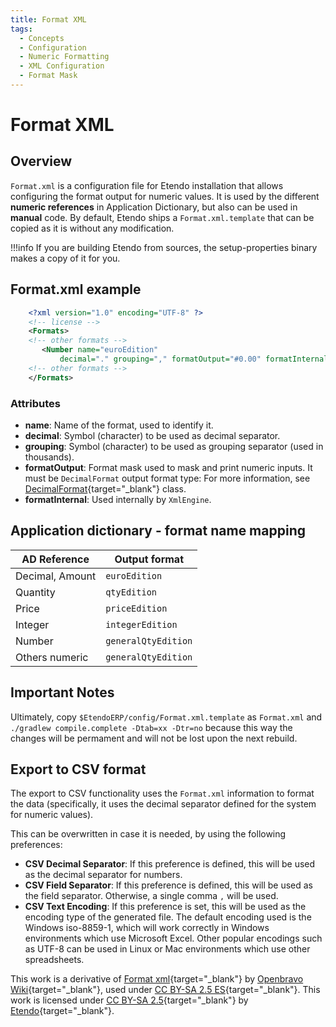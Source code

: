 ```yaml
---
title: Format XML
tags:
  - Concepts
  - Configuration
  - Numeric Formatting
  - XML Configuration
  - Format Mask
---
```


# Format XML

## Overview

`Format.xml` is a configuration file for Etendo installation that allows configuring the format output for numeric values. It is used by the different **numeric references** in Application Dictionary, but also can be used in **manual** code. By default, Etendo ships a `Format.xml.template` that can be copied as it is without any modification.

!!!info
    If you are building Etendo from sources, the setup-properties binary makes a copy of it for you.

## Format.xml example

```xml
    <?xml version="1.0" encoding="UTF-8" ?>
    <!-- license -->
    <Formats>
    <!-- other formats -->
       <Number name="euroEdition"
           decimal="." grouping="," formatOutput="#0.00" formatInternal="#0.00" />
    <!-- other formats -->
    </Formats>
```

### Attributes

  * **name**: Name of the format, used to identify it.
  * **decimal**: Symbol (character) to be used as decimal separator.
  * **grouping**: Symbol (character) to be used as grouping separator (used in thousands).
  * **formatOutput**: Format mask used to mask and print numeric inputs. It must be `DecimalFormat` output format type: For more information, see [DecimalFormat](https://docs.oracle.com/javase/tutorial/java/data/numberformat.html){target="\_blank"} class.
  * **formatInternal**: Used internally by `XmlEngine`.

## Application dictionary - format name mapping

| AD Reference     | Output format       |
|------------------|---------------------|
| Decimal, Amount  | `euroEdition`       |
| Quantity         | `qtyEdition`        |
| Price            | `priceEdition`      |
| Integer          | `integerEdition`    |
| Number           | `generalQtyEdition` |
| Others numeric   | `generalQtyEdition` |

## Important Notes

Ultimately, copy `$EtendoERP/config/Format.xml.template` as `Format.xml` and `./gradlew compile.complete -Dtab=xx -Dtr=no` because this way the changes will be permament and will not be lost upon the next rebuild.

## Export to CSV format

The export to CSV functionality uses the `Format.xml` information to format the data (specifically, it uses the decimal separator defined for the system for numeric values).

This can be overwritten in case it is needed, by using the following preferences:

  * **CSV Decimal Separator**: If this preference is defined, this will be used as the decimal separator for numbers.
  * **CSV Field Separator**: If this preference is defined, this will be used as the field separator. Otherwise, a single comma `,` will be used.
  * **CSV Text Encoding**: If this preference is set, this will be used as the encoding type of the generated file. The default encoding used is the Windows iso-8859-1, which will work correctly in Windows environments which use Microsoft Excel. Other popular encodings such as UTF-8 can be used in Linux or Mac environments which use other spreadsheets.

This work is a derivative of [Format xml](http://wiki.openbravo.com/wiki/Format.xml){target="\_blank"} by [Openbravo Wiki](http://wiki.openbravo.com/wiki/Welcome_to_Openbravo){target="\_blank"}, used under [CC BY-SA 2.5 ES](https://creativecommons.org/licenses/by-sa/2.5/es/){target="\_blank"}. This work is licensed under [CC BY-SA 2.5](https://creativecommons.org/licenses/by-sa/2.5/){target="\_blank"} by [Etendo](https://etendo.software){target="\_blank"}.